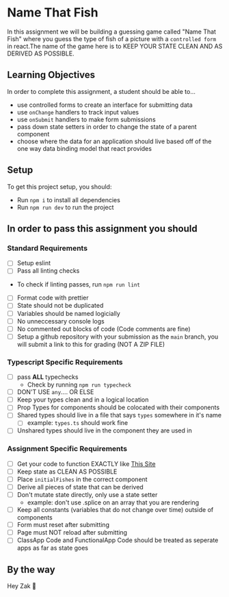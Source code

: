 # Name That Fish

In this assignment we will be building a guessing game called "Name That Fish" where you guess the type of fish of a picture with a `controlled form` in react.The name of the game here is to KEEP YOUR STATE CLEAN AND AS DERIVED AS POSSIBLE.

## Learning Objectives

In order to complete this assignment, a student should be able to...

- use controlled forms to create an interface for submitting data
- use `onChange` handlers to track input values
- use `onSubmit` handlers to make form submissions
- pass down state setters in order to change the state of a parent component
- choose where the data for an application should live based off of the one way data binding model that react provides

## Setup

To get this project setup, you should:

- Run `npm i` to install all dependencies
- Run `npm run dev` to run the project

## In order to pass this assignment you should

### Standard Requirements

- [ ] Setup eslint
- [ ] Pass all linting checks

- To check if linting passes, run `npm run lint`

- [ ] Format code with prettier
- [ ] State should not be duplicated
- [ ] Variables should be named logicially
- [ ] No unneccessary console logs
- [ ] No commented out blocks of code (Code comments are fine)
- [ ] Setup a github repository with your submission as the `main` branch, you will submit a link to this for grading (NOT A ZIP FILE)

### Typescript Specific Requirements

- [ ] pass **ALL** typechecks
  - Check by running `npm run typecheck`
- [ ] DON'T USE `any`.... OR ELSE
- [ ] Keep your types clean and in a logical location
- [ ] Prop Types for components should be colocated with their components
- [ ] Shared types should live in a file that says `types` somewhere in it's name
  - [ ] example: `types.ts` should work fine
- [ ] Unshared types should live in the component they are used in

### Assignment Specific Requirements

- [ ] Get your code to function EXACTLY like [This Site](https://name-that-fish-deployed.vercel.app/)
- [ ] Keep state as CLEAN AS POSSIBLE
- [ ] Place `initialFishes` in the correct component
- [ ] Derive all pieces of state that can be derived
- [ ] Don't mutate state directly, only use a state setter
  - example: don't use .splice on an array that you are rendering
- [ ] Keep all constants (variables that do not change over time) outside of components
- [ ] Form must reset after submitting
- [ ] Page must NOT reload after submitting
- [ ] ClassApp Code and FunctionalApp Code should be treated as seperate apps as far as state goes

## By the way

Hey Zak 👋
